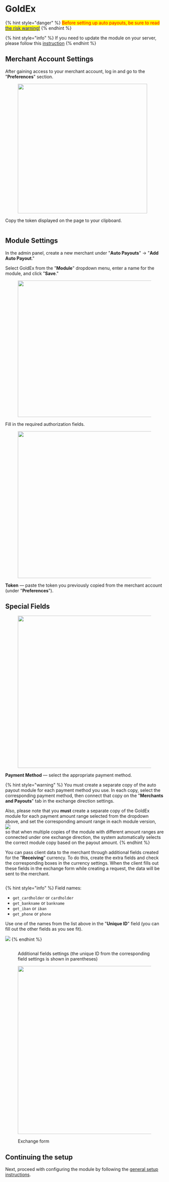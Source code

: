 # GoldEx

{% hint style="danger" %}
<mark style="color:red;">Before setting up auto payouts, be sure to read</mark> [<mark style="color:blue;">the risk warning!</mark>](https://premium.gitbook.io/main/osnovnye-nastroiki/merchanty-i-avtovyplaty/avtovyplaty/preduprezhdenie-o-riskakh)
{% endhint %}

{% hint style="info" %}
If you need to update the module on your server, please follow this [instruction](https://premium.gitbook.io/rukovodstvo-polzovatelya/osnovnye-nastroiki/faq/kak-obnovit-faily-na-servere#moduli-avtovyplat)
{% endhint %}

## Merchant Account Settings <a href="#merchant-account-settings" id="merchant-account-settings"></a>

After gaining access to your merchant account, log in and go to the "**Preferences**" section.

<figure><img src="../../../.gitbook/assets/image (242).png" alt="" width="411"><figcaption></figcaption></figure>

Copy the token displayed on the page to your clipboard.

<figure><img src="../../../.gitbook/assets/image (241).png" alt=""><figcaption></figcaption></figure>

## Module Settings

In the admin panel, create a new merchant under "**Auto Payouts**" -> "**Add Auto Payout**."

Select GoldEx from the "**Module**" dropdown menu, enter a name for the module, and click "**Save**."

<figure><img src="../../../.gitbook/assets/image (235).png" alt="" width="433"><figcaption></figcaption></figure>

Fill in the required authorization fields.

<figure><img src="../../../.gitbook/assets/image (236).png" alt="" width="466"><figcaption></figcaption></figure>

**Token** — paste the token you previously copied from the merchant account (under "**Preferences**").

## Special Fields

<figure><img src="../../../.gitbook/assets/image (2139).png" alt="" width="483"><figcaption></figcaption></figure>

**Payment Method** — select the appropriate payment method.

{% hint style="warning" %}
You must create a separate copy of the auto payout module for each payment method you use. In each copy, select the corresponding payment method, then connect that copy on the "**Merchants and Payouts**" tab in the exchange direction settings.

Also, please note that you **must** create a separate copy of the GoldEx module for each payment amount range selected from the dropdown above, and set the corresponding amount range in each module version, \
![](<../../../.gitbook/assets/image (2138).png>)\
so that when multiple copies of the module with different amount ranges are connected under one exchange direction, the system automatically selects the correct module copy based on the payout amount.
{% endhint %}

You can pass client data to the merchant through additional fields created for the "**Receiving**" currency. To do this, create the extra fields and check the corresponding boxes in the currency settings. When the client fills out these fields in the exchange form while creating a request, the data will be sent to the merchant.

<figure><img src="../../../.gitbook/assets/image (243).png" alt=""><figcaption></figcaption></figure>

{% hint style="info" %}
Field names:

* `get_cardholder` or `cardholder`
* `get_bankname` or `bankname`
* `get_iban` or `iban`
* `get_phone` or `phone`

Use one of the names from the list above in the "**Unique ID**" field (you can fill out the other fields as you see fit).

![](<../../../.gitbook/assets/image (2004).png>)
{% endhint %}

<figure><img src="../../../.gitbook/assets/image (244).png" alt=""><figcaption><p>Additional fields settings (the unique ID from the corresponding field settings is shown in parentheses)</p></figcaption></figure>

<figure><img src="../../../.gitbook/assets/image (246).png" alt="" width="533"><figcaption><p>Exchange form</p></figcaption></figure>

## Continuing the setup

Next, proceed with configuring the module by following the [general setup instructions](https://premium.gitbook.io/rukovodstvo-polzovatelya/osnovnye-nastroiki/merchanty-i-avtovyplaty/avtovyplaty/obshie-nastroiki-merchantov-avtovyplat).